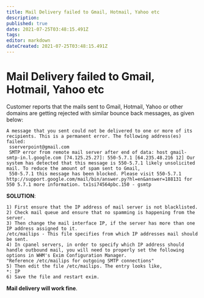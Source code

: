 ```yaml
---
title: Mail Delivery failed to Gmail, Hotmail, Yahoo etc
description: 
published: true
date: 2021-07-25T03:48:15.491Z
tags: 
editor: markdown
dateCreated: 2021-07-25T03:48:15.491Z
---
```


# Mail Delivery failed to Gmail, Hotmail, Yahoo etc

Customer reports that the mails sent to Gmail, Hotmail, Yahoo or other domains are getting rejected with similar bounce back messages, as given below:


```
A message that you sent could not be delivered to one or more of its recipients. This is a permanent error. The following address(es) failed:
 sserverpoint@gmail.com
 SMTP error from remote mail server after end of data: host gmail-smtp-in.l.google.com [74.125.25.27]: 550-5.7.1 [64.235.48.216 12] Our system has detected that this message is 550-5.7.1 likely unsolicited mail. To reduce the amount of spam sent to Gmail,
 550-5.7.1 this message has been blocked. Please visit 550-5.7.1 http://support.google.com/mail/bin/answer.py?hl=en&answer=188131 for 550 5.7.1 more information. tx1si74564pbc.150 - gsmtp
```

**SOLUTION**:

```
1) First ensure that the IP address of mail server is not blacklisted.
2) Check mail queue and ensure that no spamming is happening from the server. 
3) Then change the mail interface IP, if the server has more than one IP address assigned to it.
/etc/mailips - This file specifies from which IP addresses mail should be sent.
4) In cpanel servers, in order to specify which IP address should handle outbound mail, you will need to properly set the following options in WHM's Exim Configuration Manager.
"Reference /etc/mailips for outgoing SMTP connections"
5) Then edit the file /etc/mailips. The entry looks like,
*: IP
6) Save the file and restart exim.
```

**Mail delivery will work fine**.
